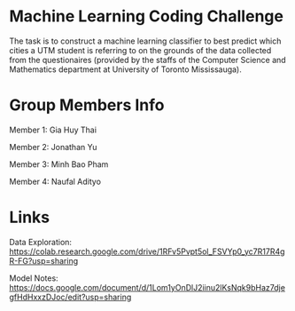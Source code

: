 # Machine Learning Coding Challenge
The task is to construct a machine learning classifier to best predict which cities a UTM student is referring to on the grounds of the data collected from the questionaires (provided by the staffs of the Computer Science and Mathematics department at University of Toronto Mississauga). 

# Group Members Info
Member 1: Gia Huy Thai

Member 2: Jonathan Yu

Member 3: Minh Bao Pham

Member 4: Naufal Adityo

# Links
Data Exploration: https://colab.research.google.com/drive/1RFv5Pvpt5ol_FSVYp0_yc7R17R4gR-FG?usp=sharing

Model Notes: https://docs.google.com/document/d/1Lom1yOnDlJ2iinu2lKsNqk9bHaz7djegfHdHxxzDJoc/edit?usp=sharing

